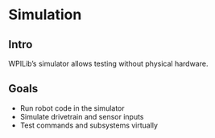 # Simulation

## Intro
WPILib’s simulator allows testing without physical hardware.

## Goals
- Run robot code in the simulator
- Simulate drivetrain and sensor inputs
- Test commands and subsystems virtually
